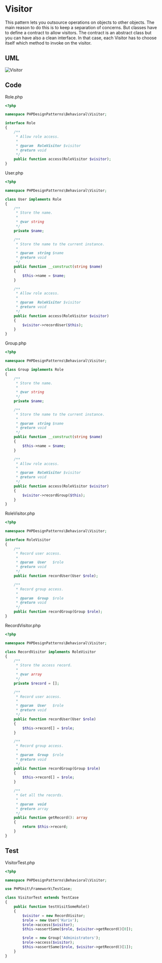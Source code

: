 # Visitor

This pattern lets you outsource operations on objects to other objects. The main reason to do this is to keep a separation of concerns. But classes have to define a contract to allow visitors. The contract is an abstract class but you can have also a clean interface. In that case, each Visitor has to choose itself which method to invoke on the visitor.

## UML

![Visitor](Visitor.png)

## Code

Role.php

```php
<?php

namespace PHPDesignPatterns\Behavioral\Visitor;

interface Role
{
    /**
     * Allow role access.
     *
     * @param  RoleVisitor $visitor
     * @return void
     */
    public function access(RoleVisitor $visitor);
}

```

User.php

```php
<?php

namespace PHPDesignPatterns\Behavioral\Visitor;

class User implements Role
{
    /**
     * Store the name.
     *
     * @var string
     */
    private $name;

    /**
     * Store the name to the current instance.
     *
     * @param  string $name
     * @return void
     */
    public function __construct(string $name)
    {
        $this->name = $name;
    }

    /**
     * Allow role access.
     *
     * @param  RoleVisitor $visitor
     * @return void
     */
    public function access(RoleVisitor $visitor)
    {
        $visitor->recordUser($this);
    }
}

```

Group.php

```php
<?php

namespace PHPDesignPatterns\Behavioral\Visitor;

class Group implements Role
{
    /**
     * Store the name.
     *
     * @var string
     */
    private $name;

    /**
     * Store the name to the current instance.
     *
     * @param  string $name
     * @return void
     */
    public function __construct(string $name)
    {
        $this->name = $name;
    }

    /**
     * Allow role access.
     *
     * @param  RoleVisitor $visitor
     * @return void
     */
    public function access(RoleVisitor $visitor)
    {
        $visitor->recordGroup($this);
    }
}

```

RoleVisitor.php

```php
<?php

namespace PHPDesignPatterns\Behavioral\Visitor;

interface RoleVisitor
{
    /**
     * Record user access.
     *
     * @param  User   $role
     * @return void
     */
    public function recordUser(User $role);

    /**
     * Record group access.
     *
     * @param  Group  $role
     * @return void
     */
    public function recordGroup(Group $role);
}

```

RecordVisitor.php

```php
<?php

namespace PHPDesignPatterns\Behavioral\Visitor;

class RecordVisitor implements RoleVisitor
{
    /**
     * Store the access record.
     *
     * @var array
     */
    private $record = [];

    /**
     * Record user access.
     *
     * @param  User   $role
     * @return void
     */
    public function recordUser(User $role)
    {
        $this->record[] = $role;
    }

    /**
     * Record group access.
     *
     * @param  Group  $role
     * @return void
     */
    public function recordGroup(Group $role)
    {
        $this->record[] = $role;
    }

    /**
     * Get all the records.
     *
     * @param  void
     * @return array
     */
    public function getRecord(): array
    {
        return $this->record;
    }
}

```

## Test

VisitorTest.php

```php
<?php

namespace PHPDesignPatterns\Behavioral\Visitor;

use PHPUnit\Framework\TestCase;

class VisitorTest extends TestCase
{
    public function testVisitSomeRole()
    {
        $visitor = new RecordVisitor;
        $role = new User('Kuriv');
        $role->access($visitor);
        $this->assertSame($role, $visitor->getRecord()[0]);

        $role = new Group('Administrators');
        $role->access($visitor);
        $this->assertSame($role, $visitor->getRecord()[1]);
    }
}

```

